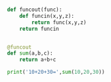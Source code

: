 
<BlogInfo id="868" title="14.带参数的装饰器" author="白日梦想猿" pv=0 read_times=0 pre_cost_time=0分8秒 category="高阶函数" tag_list="['高阶函数']" create_time="2020.05.25 16:47:56" update_time="2020.05.25 16:59:53" />

```python

def funcout(func):
    def funcin(x,y,z):
        return func(x,y,z)
    return funcin


@funcout
def sum(a,b,c):
    return a+b+c

print('10+20+30=',sum(10,20,30))

```
